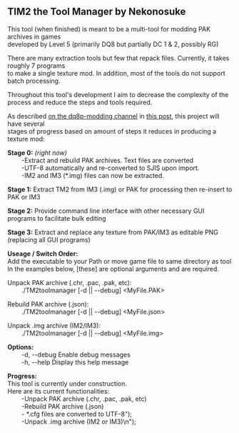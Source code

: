 ## TIM2 the Tool Manager by Nekonosuke  

This tool (when finished) is meant to be a multi-tool for modding PAK archives in games  
developed by Level 5 (primarily DQ8 but partially DC 1 & 2, possibly RG)  
  
There are many extraction tools but few that repack files. Currently, it takes roughly 7 programs  
to make a single texture mod. In addition, most of the tools do not support batch processing.  
  
Throughout this tool's development I aim to decrease the complexity of the process and reduce the steps and tools required.  
  
As described [on the dq8p-modding channel](https://discord.gg/wxSfGqKmCJ "Yggdrasil Dragon Quest Modding Discord") in [this post](https://discord.com/channels/499582383067234305/1013548275447627836/1159629717763276900), this project will have several  
stages of progress based on amount of steps it reduces in producing a texture mod:  
  
**Stage 0:** *(right now)*  
&nbsp;&nbsp;&nbsp;&nbsp;&nbsp;&nbsp;&nbsp;&nbsp;-Extract and rebuild PAK archives. Text files are converted  
&nbsp;&nbsp;&nbsp;&nbsp;&nbsp;&nbsp;&nbsp;&nbsp;-UTF-8 automatically and re-converted to SJIS upon import.  
&nbsp;&nbsp;&nbsp;&nbsp;&nbsp;&nbsp;&nbsp;&nbsp;-IM2 and IM3 (*.img) files can now be extracted.  
  
**Stage 1:** Extract TM2 from IM3 (.img) or PAK for processing then re-insert to PAK or IM3  
  
**Stage 2:** Provide command line interface with other necessary GUI programs to facilitate bulk editing  
  
**Stage 3:** Extract and replace any texture from PAK/IM3 as editable PNG (replacing all GUI programs)  
  
**Useage / Switch Order:**  
Add the executable to your Path or move game file to same directory as tool  
In the examples below, [these] are optional arguments and <these> are required.  
  
Unpack PAK archive (.chr, .pac, .pak, etc):  
&nbsp;&nbsp;&nbsp;&nbsp;&nbsp;&nbsp;&nbsp;&nbsp;./TM2toolmanager [-d || --debug] <MyFile.PAK>  
  
Rebuild PAK archive (.json):  
&nbsp;&nbsp;&nbsp;&nbsp;&nbsp;&nbsp;&nbsp;&nbsp;./TM2toolmanager [-d || --debug] <MyFile.json>

Unpack .img archive (IM2/IM3):  
&nbsp;&nbsp;&nbsp;&nbsp;&nbsp;&nbsp;&nbsp;&nbsp;./TM2toolmanager [-d || --debug] <MyFile.img>  
  
**Options:**  
&nbsp;&nbsp;&nbsp;&nbsp;&nbsp;&nbsp;&nbsp;&nbsp;-d, --debug       Enable debug messages  
&nbsp;&nbsp;&nbsp;&nbsp;&nbsp;&nbsp;&nbsp;&nbsp;-h, --help        Display this help message  
  
**Progress:**  
This tool is currently under construction.  
Here are its current functionalities:  
&nbsp;&nbsp;&nbsp;&nbsp;&nbsp;&nbsp;&nbsp;&nbsp;-Unpack PAK archive (.chr, .pac, .pak, etc)  
&nbsp;&nbsp;&nbsp;&nbsp;&nbsp;&nbsp;&nbsp;&nbsp;-Rebuild PAK archive (.json)  
&nbsp;&nbsp;&nbsp;&nbsp;&nbsp;&nbsp;&nbsp;&nbsp;- *.cfg files are converted to UTF-8");  
&nbsp;&nbsp;&nbsp;&nbsp;&nbsp;&nbsp;&nbsp;&nbsp;-Unpack .img archive (IM2 or IM3)\n");  
  
